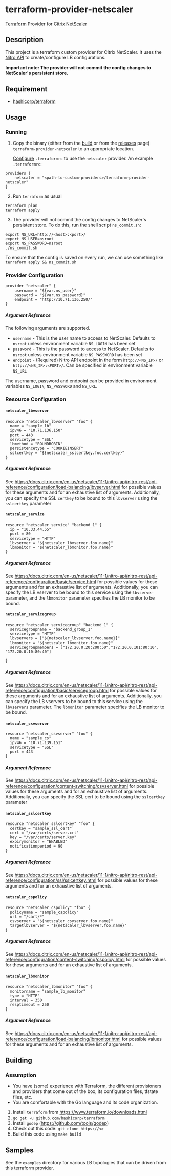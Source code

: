 # terraform-provider-netscaler

[Terraform](https://www.terraform.io) Provider for [Citrix
NetScaler](https://www.citrix.com/products/netscaler-adc/)

## Description

This project is a terraform custom provider for Citrix NetScaler. It uses the [Nitro API](https://docs.citrix.com/en-us/netscaler/11/nitro-api.html) to create/configure LB configurations. 

**Important note: The provider will not commit the config changes to NetScaler's persistent
store.**

## Requirement

* [hashicorp/terraform](https://github.com/hashicorp/terraform)


## Usage

### Running
1. Copy the binary (either from the [build](#building) or from the
   [releases](https://github.com/citrix/terraform-provider-netscaler/releases) page)
   `terraform-provider-netscaler` to an appropriate location.

   [Configure](https://www.terraform.io/docs/plugins/basics.html) `.terraformrc` to use the
   `netscaler` provider. An example `.terraformrc`:

```
providers {
    netscaler = "<path-to-custom-providers>/terraform-provider-netscaler"
}
```

2. Run `terraform` as usual 

```
terraform plan
terraform apply
```
3. The provider will not commit the config changes to NetScaler's persistent store. To do this, run the shell script `ns_commit.sh`:

```
export NS_URL=http://<host>:<port>/
export NS_USER=nsroot
export NS_PASSWORD=nsroot
./ns_commit.sh
```

To ensure that the config is saved on every run, we can use something like `terraform apply && ns_commit.sh`

### Provider Configuration

```
provider "netscaler" {
    username = "${var.ns_user}"
    password = "${var.ns_password}"
    endpoint = "http://10.71.136.250/"
}
```

##### Argument Reference

The following arguments are supported.

* `username` - This is the user name to access to NetScaler. Defaults to `nsroot` unless environment variable `NS_LOGIN` has been set
* `password` - This is the password to access to NetScaler. Defaults to `nsroot` unless environment variable `NS_PASSWORD` has been set
* `endpoint` - (Required) Nitro API endpoint in the form `http://<NS_IP>/` or `http://<NS_IP>:<PORT>/`. Can be specified in environment variable `NS_URL`

The username, password and endpoint can be provided in environment variables `NS_LOGIN`, `NS_PASSWORD` and `NS_URL`. 

### Resource Configuration

#### `netscaler_lbvserver`

```
resource "netscaler_lbvserver" "foo" {
  name = "sample_lb"
  ipv46 = "10.71.136.150"
  port = 443
  servicetype = "SSL"
  lbmethod = "ROUNDROBIN"
  persistencetype = "COOKIEINSERT"
  sslcertkey = "${netscaler_sslcertkey.foo.certkey}"
}
```

##### Argument Reference
See <https://docs.citrix.com/en-us/netscaler/11-1/nitro-api/nitro-rest/api-reference/configuration/load-balancing/lbvserver.html> for possible values for these arguments and for an exhaustive list of arguments. Additionally, you can specify the SSL `certkey` to be bound to this `lbvserver` using the `sslcertkey` parameter

#### `netscaler_service`

```
resource "netscaler_service" "backend_1" {
  ip = "10.33.44.55"
  port = 80
  servicetype = "HTTP"
  lbvserver = "${netscaler_lbvserver.foo.name}"
  lbmonitor = "${netscaler_lbmonitor.foo.name}"
}
```

##### Argument Reference
See <https://docs.citrix.com/en-us/netscaler/11-1/nitro-api/nitro-rest/api-reference/configuration/basic/service.html> for possible values for these arguments and for an exhaustive list of arguments. Additionally, you can specify the LB vserver  to be bound to this service  using the `lbvserver` parameter, and the `lbmonitor` parameter specifies the LB monitor to be bound.

#### `netscaler_servicegroup`

```
resource "netscaler_servicegroup" "backend_1" {
  servicegroupname = "backend_group_1"
  servicetype = "HTTP"
  lbvservers = ["${netscaler_lbvserver.foo.name}]"
  lbmonitor = "${netscaler_lbmonitor.foo.name}"
  servicegroupmembers = ["172.20.0.20:200:50","172.20.0.101:80:10",  "172.20.0.10:80:40"]

}
```

##### Argument Reference
See <https://docs.citrix.com/en-us/netscaler/11-1/nitro-api/nitro-rest/api-reference/configuration/basic/servicegroup.html> for possible values for these arguments and for an exhaustive list of arguments. Additionally, you can specify the LB vservers  to be bound to this service using the `lbvservers` parameter. The `lbmonitor` parameter specifies the LB monitor to be bound.

#### `netscaler_csvserver`

```
resource "netscaler_csvserver" "foo" {
  name = "sample_cs"
  ipv46 = "10.71.139.151"
  servicetype = "SSL"
  port = 443
}
```

##### Argument Reference
See <https://docs.citrix.com/en-us/netscaler/11-1/nitro-api/nitro-rest/api-reference/configuration/content-switching/csvserver.html> for possible values for these arguments and for an exhaustive list of arguments. Additionally, you can specify the SSL cert to be bound using the `sslcertkey` parameter


#### `netscaler_sslcertkey`

```
resource "netscaler_sslcertkey" "foo" {
  certkey = "sample_ssl_cert"
  cert = "/var/certs/server.crt"
  key = "/var/certs/server.key"
  expirymonitor = "ENABLED"
  notificationperiod = 90
}
```

##### Argument Reference
See <https://docs.citrix.com/en-us/netscaler/11-1/nitro-api/nitro-rest/api-reference/configuration/ssl/sslcertkey.html> for possible values for these arguments and for an exhaustive list of arguments. 


#### `netscaler_cspolicy`

```
resource "netscaler_cspolicy" "foo" {
  policyname = "sample_cspolicy"
  url = "/cart/*"
  csvserver = "${netscaler_csvserver.foo.name}"
  targetlbvserver = "${netscaler_lbvserver.foo.name}"
}
```

##### Argument Reference
See <https://docs.citrix.com/en-us/netscaler/11-1/nitro-api/nitro-rest/api-reference/configuration/content-switching/cspolicy.html> for possible values for these arguments and for an exhaustive list of arguments. 


#### `netscaler_lbmonitor`

```
resource "netscaler_lbmonitor" "foo" {
  monitorname = "sample_lb_monitor"
  type = "HTTP"
  interval = 350
  resptimeout = 250
}
```

##### Argument Reference
See <https://docs.citrix.com/en-us/netscaler/11-1/nitro-api/nitro-rest/api-reference/configuration/load-balancing/lbmonitor.html> for possible values for these arguments and for an exhaustive list of arguments. 

## Building
### Assumption
* You have (some) experience with Terraform, the different provisioners and providers that come out of the box,
its configuration files, tfstate files, etc.
* You are comfortable with the Go language and its code organization.

1. Install `terraform` from <https://www.terraform.io/downloads.html>
2. `go get -u github.com/hashicorp/terraform`
3. Install `godep` (<https://github.com/tools/godep>)
4. Check out this code: `git clone https://<>`
5. Build this code using `make build`



## Samples
See the `examples` directory for various LB topologies that can be driven from this terraform provider.

